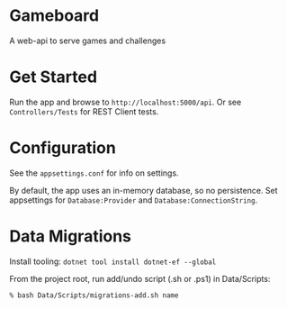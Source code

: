 # Gameboard

A web-api to serve games and challenges

# Get Started

Run the app and browse to `http://localhost:5000/api`.  Or see `Controllers/Tests` for REST Client tests.

# Configuration

See the `appsettings.conf` for info on settings.

By default, the app uses an in-memory database, so no persistence. Set appsettings for  `Database:Provider` and `Database:ConnectionString`.

# Data Migrations
Install tooling: `dotnet tool install dotnet-ef --global`

From the project root, run add/undo script (.sh or .ps1) in Data/Scripts:
```bash
% bash Data/Scripts/migrations-add.sh name
```

